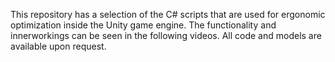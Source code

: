 This repository has a selection of the C# scripts that are used for ergonomic optimization inside the Unity game engine.
The functionality and innerworkings can be seen in the following videos. All code and models are available upon request.

